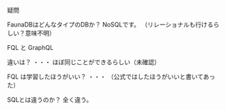 疑問

FaunaDBはどんなタイプのDBか？
NoSQLです。
（リレーショナルも行けるらしい？意味不明）

FQL と GraphQL

違いは？
・・・
ほぼ同じことができるらしい（未確認）

FQL は学習したほうがいい？
・・・
（公式ではしたほうがいいと書いてあった）

SQLとは違うのか？
全く違う。








